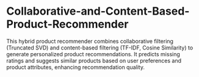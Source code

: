 # Collaborative-and-Content-Based-Product-Recommender
This hybrid product recommender combines collaborative filtering (Truncated SVD) and content-based filtering (TF-IDF, Cosine Similarity) to generate personalized product recommendations. It predicts missing ratings and suggests similar products based on user preferences and product attributes, enhancing recommendation quality.
